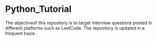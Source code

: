 # Python_Tutorial
The objectiveof this repository is to target interview questions posted in different platforms such as LeetCode. 
The repository is updated in a frequent basis. 


